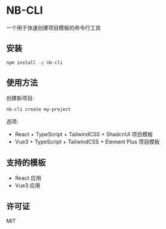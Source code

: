 # NB-CLI
一个用于快速创建项目模板的命令行工具

## 安装

```bash
npm install -g nb-cli
```

## 使用方法

创建新项目:
```bash
nb-cli create my-project
```

选项:
- React + TypeScript + TailwindCSS + ShadcnUI 项目模板
- Vue3 + TypeScript + TailwindCSS + Element Plus 项目模板


## 支持的模板

- React 应用
- Vue3 应用

## 许可证

MIT